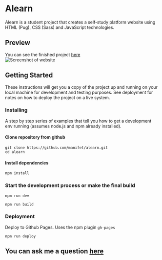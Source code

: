 # Alearn

Alearn is a student project that creates a self-study platform website using HTML (Pug), CSS (Sass) and JavaScript technologies.
## Preview
You can see the finished project [here](https://manifet.github.io/alearn/) <br/>
![Screenshot of website](https://user-images.githubusercontent.com/61707913/215111356-925364ea-8167-436f-9e20-36737a16180d.png)

## Getting Started

These instructions will get you a copy of the project up and running on your local machine for development and testing purposes. See deployment for notes on how to deploy the project on a live system.

### Installing

A step by step series of examples that tell you how to get a development env running (assumes node.js and npm already installed).

#### Сlone repository from github

```
git clone https://github.com/manifet/alearn.git
cd alearn
```

#### Install dependencies

```
npm install
```
### Start the development process or make the final build 
```
npm run dev
```
```
npm run build
```

### Deployment

Deploy to Github Pages. Uses the npm plugin `gh-pages`

```
npm run deploy
```

## You can ask me a question [here](https://github.com/manifet/alearn/issues)
